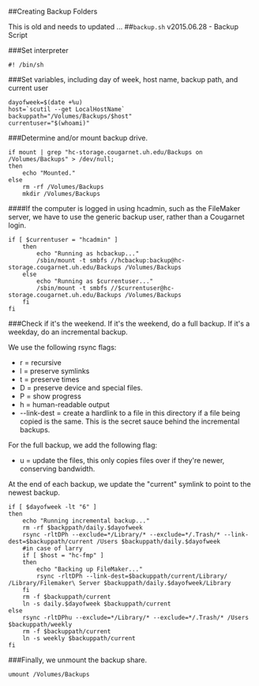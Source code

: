 ##Creating Backup Folders

This is old and needs to updated ...
##```backup.sh``` v2015.06.28 - Backup Script

###Set interpreter

```#! /bin/sh```

###Set variables, including day of week, host name, backup path, and current user

```
dayofweek=$(date +%u)
host=`scutil --get LocalHostName`
backuppath="/Volumes/Backups/$host"
currentuser="$(whoami)"
```

###Determine and/or mount backup drive.

```
if mount | grep "hc-storage.cougarnet.uh.edu/Backups on /Volumes/Backups" > /dev/null;
then
	echo "Mounted."
else
	rm -rf /Volumes/Backups
	mkdir /Volumes/Backups
```
####If the computer is logged in using hcadmin, such as the FileMaker server, we have to use the generic backup user, rather than a Cougarnet login.
```
if [ $currentuser = "hcadmin" ]
	then
		echo "Running as hcbackup..."
		/sbin/mount -t smbfs //hcbackup:backup@hc-storage.cougarnet.uh.edu/Backups /Volumes/Backups
	else
		echo "Running as $currentuser..."
		/sbin/mount -t smbfs //$currentuser@hc-storage.cougarnet.uh.edu/Backups /Volumes/Backups
	fi
fi
```
###Check if it's the weekend. If it's the weekend, do a full backup. If it's a weekday, do an incremental backup.

We use the following rsync flags:

* r = recursive
* l = preserve symlinks
* t = preserve times
* D = preserve device and special files.
* P = show progress
* h = human-readable output
* --link-dest = create a hardlink to a file in this directory if a file being copied is the same. This is the secret sauce behind the incremental backups.

For the full backup, we add the following flag:

* u = update the files, this only copies files over if they're newer, conserving bandwidth.

At the end of each backup, we update the "current" symlink to point to the newest backup.

```
if [ $dayofweek -lt "6" ]
then
	echo "Running incremental backup..."
	rm -rf $backppath/daily.$dayofweek
	rsync -rltDPh --exclude=*/Library/* --exclude=*/.Trash/* --link-dest=$backuppath/current /Users $backuppath/daily.$dayofweek
	#in case of larry
	if [ $host = "hc-fmp" ]
	then
		echo "Backing up FileMaker..."
		rsync -rltDPh --link-dest=$backuppath/current/Library/ /Library/Filemaker\ Server $backuppath/daily.$dayofweek/Library
	fi
	rm -f $backuppath/current
	ln -s daily.$dayofweek $backuppath/current
else
	rsync -rltDPhu --exclude=*/Library/* --exclude=*/.Trash/* /Users $backuppath/weekly
	rm -f $backuppath/current
	ln -s weekly $backuppath/current
fi
```
###Finally, we unmount the backup share.
```
umount /Volumes/Backups
```
